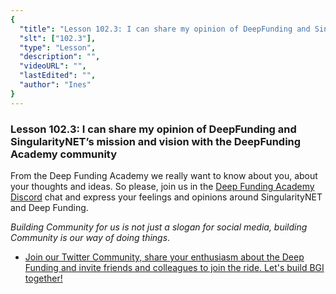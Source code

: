 ```yaml
---
{
  "title": "Lesson 102.3: I can share my opinion of DeepFunding and SingularityNET’s mission and vision with the DeepFunding Academy community",
  "slt": ["102.3"],
  "type": "Lesson",
  "description": "",
  "videoURL": "",
  "lastEdited": "",
  "author": "Ines"
}
---
```


### **Lesson 102.3: I can share my opinion of DeepFunding and SingularityNET’s mission and vision with the DeepFunding Academy community**

From the Deep Funding Academy we really want to know about you, about your thoughts and ideas. So please, join us in the [Deep Funding Academy Discord](https:/discord.gg/6P6fKqWg/) chat and express your feelings and opinions around SingularityNET and Deep Funding.

_Building Community for us is not just a slogan for social media, building Community is our way of doing things_.

- [Join our Twitter Community, share your enthusiasm about the Deep Funding and invite friends and colleagues to join the ride. Let's build BGI together!
  ](https:/@The_DF_Academy/)
